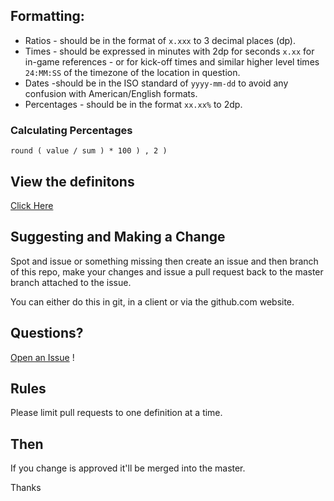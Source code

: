 ## Formatting:

+ Ratios - should be in the format of `x.xxx` to 3 decimal places (dp).
+ Times - should be expressed in minutes with 2dp for seconds `x.xx` for in-game references 
        - or for kick-off times and similar higher level times `24:MM:SS` of the timezone of the location in question.
+ Dates -should be in the ISO standard of `yyyy-mm-dd` to avoid any confusion with American/English formats.
+ Percentages - should be in the format `xx.xx%` to 2dp.


### Calculating Percentages

    round ( value / sum ) * 100 ) , 2 )  


## View the definitons

[Click Here](https://github.com/ChelseaFC/FootballStatisticsDefintions/blob/gh-pages/DEFINITIONS.md)

## Suggesting and Making a Change

Spot and issue or something missing then create an issue and then branch of this repo, 
make your changes and issue a pull request back to the master branch attached to the issue.

You can either do this in git, in a client or via the github.com website.

## Questions?

[Open an Issue](https://github.com/OnsideFC/definitions/issues/new) !

## Rules

Please limit pull requests to one definition at a time.

## Then

If you change is approved it'll be merged into the master.

Thanks
